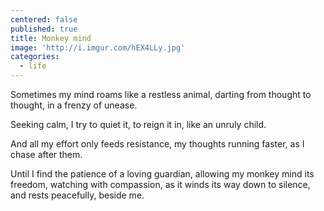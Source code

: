 ```yaml
---
centered: false
published: true
title: Monkey mind
image: 'http://i.imgur.com/hEX4LLy.jpg'
categories:
  - life
---
```

Sometimes my mind roams
like a restless animal,
darting from thought to thought,
in a frenzy of unease.

Seeking calm,
I try to quiet it,
to reign it in,
like an unruly child.

And all my effort
only feeds resistance,
my thoughts running faster,
as I chase after them.

Until I find the patience 
of a loving guardian,
allowing my monkey mind 
its freedom,
watching with compassion,
as it winds its way down
to silence,
and rests peacefully,
beside me.
